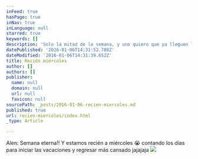 ```yaml
---
inFeed: true
hasPage: true
inNav: true
inLanguage: null
starred: true
keywords: []
description: 'Solo la mitad de la semana, y uno quiero que ya lleguen las vacaciones...'
datePublished: '2016-01-06T14:31:52.788Z'
dateModified: '2016-01-06T14:31:39.652Z'
title: Recién miércoles
author: []
authors: []
publisher:
  name: null
  domain: null
  url: null
  favicon: null
sourcePath: _posts/2016-01-06-recien-miercoles.md
published: true
url: recien-miercoles/index.html
_type: Article

---
```

Alen: Semana eterna!! Y estamos recién a miércoles 😭 contando los días para iniciar las vacaciones y regresar más cansado jajajaja
![](https://the-grid-user-content.s3-us-west-2.amazonaws.com/875c4cfe-7b9f-4f54-b09c-980daac8e2b5.jpg)
